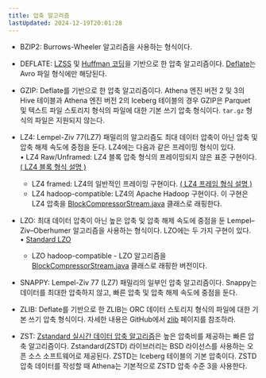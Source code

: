 ```yaml
---
title: 압축 알고리즘
lastUpdated: 2024-12-19T20:01:28
---
```

- BZIP2: Burrows-Wheeler 알고리즘을 사용하는 형식이다.  

- DEFLATE: [LZSS](https://en.wikipedia.org/wiki/Lempel%E2%80%93Ziv%E2%80%93Storer%E2%80%93Szymanski) 및 [Huffman 코딩](https://en.wikipedia.org/wiki/Huffman_coding)을 기반으로 한 압축 알고리즘이다. [Deflate](https://en.wikipedia.org/wiki/Deflate)는 Avro 파일 형식에만 해당된다.  

- GZIP: Deflate를 기반으로 한 압축 알고리즘이다. Athena 엔진 버전 2 및 3의 Hive 테이블과 Athena 엔진 버전 2의 Iceberg 테이블의 경우 GZIP은 Parquet 및 텍스트 파일 스토리지 형식의 파일에 대한 기본 쓰기 압축 형식이다. `tar.gz` 형식의 파일은 지원되지 않는다.  

- LZ4: Lempel-Ziv 77(LZ7) 패밀리의 알고리즘도 최대 데이터 압축이 아닌 압축 및 압축 해제 속도에 중점을 둔다. LZ4에는 다음과 같은 프레이밍 형식이 있다.  
    • LZ4 Raw/Unframed: LZ4 블록 압축 형식의 프레이밍되지 않은 표준 구현이다. [( LZ4 블록 형식 설명 )](https://github.com/lz4/lz4/blob/dev/doc/lz4_Block_format.md)  
  - LZ4 framed: LZ4의 일반적인 프레이밍 구현이다. [( LZ4 프레임 형식 설명 )](https://github.com/lz4/lz4/blob/dev/doc/lz4_Frame_format.md)
  - LZ4 hadoop-compatible: LZ4의 Apache Hadoop 구현이다. 이 구현은 LZ4 압축을 [BlockCompressorStream.java](https://github.com/apache/hadoop/blob/f67237cbe7bc48a1b9088e990800b37529f1db2a/hadoop-common-project/hadoop-common/src/main/java/org/apache/hadoop/io/compress/BlockCompressorStream.java) 클래스로 래핑한다.  

- LZO: 최대 데이터 압축이 아닌 높은 압축 및 압축 해제 속도에 중점을 둔 Lempel–Ziv–Oberhumer 알고리즘을 사용하는 형식이다. LZO에는 두 가지 구현이 있다.  
    • [Standard LZO](http://www.oberhumer.com/opensource/lzo/#abstract)
  - LZO hadoop-compatible - LZO 알고리즘을 [BlockCompressorStream.java](https://github.com/apache/hadoop/blob/f67237cbe7bc48a1b9088e990800b37529f1db2a/hadoop-common-project/hadoop-common/src/main/java/org/apache/hadoop/io/compress/BlockCompressorStream.java) 클래스로 래핑한 버전이다.  

- SNAPPY: Lempel-Ziv 77 (LZ7) 패밀리의 일부인 압축 알고리즘이다. Snappy는 데이터를 최대한 압축하지 않고, 빠른 압축 및 압축 해제 속도에 중점을 둔다.  

- ZLIB: Deflate를 기반으로 한 ZLIB는 ORC 데이터 스토리지 형식의 파일에 대한 기본 쓰기 압축 형식이다. 자세한 내용은 GitHub에서 [zlib](https://github.com/madler/zlib) 페이지를 참조하라.  

- ZST: [Zstandard 실시간 데이터 압축 알고리즘](http://facebook.github.io/zstd/)은 높은 압축비를 제공하는 빠른 압축 알고리즘이다. Zstandard(ZSTD) 라이브러리는 BSD 라이선스를 사용하는 오픈 소스 소프트웨어로 제공된다. ZSTD는 Iceberg 테이블의 기본 압축이다. ZSTD 압축 데이터를 작성할 때 Athena는 기본적으로 ZSTD 압축 수준 3을 사용한다.
